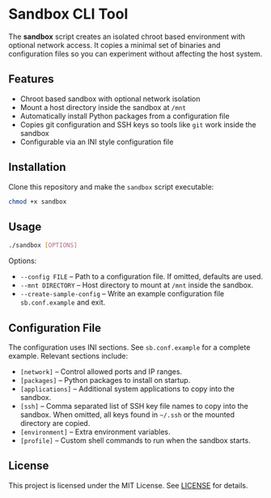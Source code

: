 # Sandbox CLI Tool

The **sandbox** script creates an isolated chroot based environment with optional network access.  It copies a minimal set of binaries and configuration files so you can experiment without affecting the host system.

## Features

- Chroot based sandbox with optional network isolation
- Mount a host directory inside the sandbox at `/mnt`
- Automatically install Python packages from a configuration file
- Copies git configuration and SSH keys so tools like `git` work inside the sandbox
- Configurable via an INI style configuration file

## Installation

Clone this repository and make the `sandbox` script executable:

```bash
chmod +x sandbox
```

## Usage

```bash
./sandbox [OPTIONS]
```

Options:

- `--config FILE` – Path to a configuration file. If omitted, defaults are used.
- `--mnt DIRECTORY` – Host directory to mount at `/mnt` inside the sandbox.
- `--create-sample-config` – Write an example configuration file `sb.conf.example` and exit.

## Configuration File

The configuration uses INI sections.  See `sb.conf.example` for a complete example.  Relevant sections include:

- `[network]` – Control allowed ports and IP ranges.
- `[packages]` – Python packages to install on startup.
- `[applications]` – Additional system applications to copy into the sandbox.
- `[ssh]` – Comma separated list of SSH key file names to copy into the sandbox.  When omitted, all keys found in `~/.ssh` or the mounted directory are copied.
- `[environment]` – Extra environment variables.
- `[profile]` – Custom shell commands to run when the sandbox starts.

## License

This project is licensed under the MIT License.  See [LICENSE](LICENSE) for details.
